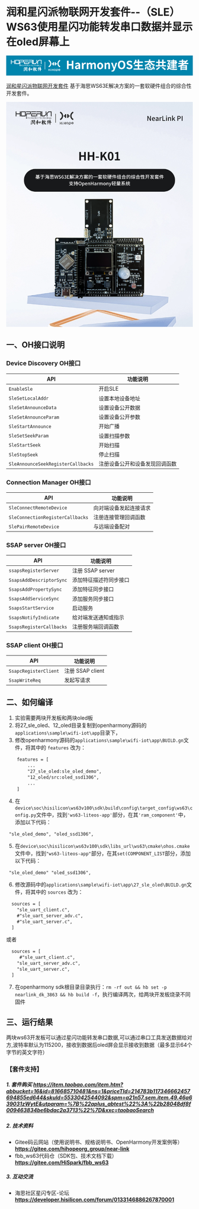 # 润和星闪派物联网开发套件--（SLE）WS63使用星闪功能转发串口数据并显示在oled屏幕上

![hihope_illustration](../../Image/hihope_illustration.png)

[润和星闪派物联网开发套件](https://item.taobao.com/item.htm?abbucket=16&id=816685710481&ns=1&priceTId=214783b117346662457694855ed644&skuId=5533042544092&spm=a21n57.sem.item.49.46a639031zWytE&utparam=%7B%22aplus_abtest%22%3A%22b28048df8f009463834be6bdac2a3713%22%7D&xxc=taobaoSearch) 基于海思WS63E解决方案的一套软硬件组合的综合性开发套件。

![wifi_iot](../../Image/HH-K01.png)

## 一、OH接口说明

### Device Discovery OH接口

| API                                                          | 功能说明                                |
| ------------------------------------------------------------ | --------------------------------------- |
| `EnableSle`                                                  | 开启SLE |
| `SleSetLocalAddr`                                            | 设置本地设备地址 |
| `SleSetAnnounceData`                                         | 设置设备公开数据 |                                 
| `SleSetAnnounceParam`                                        | 设置设备公开参数 |
| `SleStartAnnounce`                                           | 开始广播 |
| `SleSetSeekParam`                                            | 设置扫描参数 |
| `SleStartSeek`                                               | 开始扫描 |
| `SleStopSeek`                                                | 停止扫描 |
| `SleAnnounceSeekRegisterCallbacks`                           | 注册设备公开和设备发现回调函数 |

### Connection Manager OH接口

| API                                                          | 功能说明               |
| ------------------------------------------------------------ | -----------------------|
| `SleConnectRemoteDevice`                                     | 向对端设备发起连接请求 |
| `SleConnectionRegisterCallbacks`                             | 注册连接管理回调函数 |
| `SlePairRemoteDevice`                                        | 与远端设备配对 |

### SSAP server OH接口

| API                                                          | 功能说明             |
| ------------------------------------------------------------ | -------------------- |
| `ssapsRegisterServer`                                        | 注册 SSAP server |
| `SsapsAddDescriptorSync`                                     | 添加特征描述符同步接口 |
| `SsapsAddPropertySync`                                       | 添加特征同步接口 |
| `SsapsAddServiceSync`                                        | 添加服务同步接口 |
| `SsapsStartService`                                          | 启动服务 |
| `SsapsNotifyIndicate`                                        | 给对端发送通知或指示 |
| `SsapsRegisterCallbacks`                                     | 注册服务端回调函数 |

### SSAP client OH接口

| API                                                          | 功能说明             |
| ------------------------------------------------------------ | -------------------- |
| `SsapcRegisterClient`                                        | 注册 SSAP client |
| `SsapWriteReq`                                              | 发起写请求 |


## 二、如何编译

1. 实验需要两块开发板和两块oled板
2. 将27_sle_oled、12_oled目录复制到openharmony源码的`applications\sample\wifi-iot\app`目录下，
3. 修改openharmony源码的`applications\sample\wifi-iot\app\BUILD.gn`文件，将其中的 `features` 改为：

```
    features = [
        ...
        "27_sle_oled:sle_oled_demo",
        "12_oled/src:oled_ssd1306",
        ...
    ]
```
4. 在`device\soc\hisilicon\ws63v100\sdk\build\config\target_config\ws63\config.py`文件中，找到`'ws63-liteos-app'`部分，在其`'ram_component'`中，添加以下代码：
```
 "sle_oled_demo", "oled_ssd1306",
```

5. 在`device\soc\hisilicon\ws63v100\sdk\libs_url\ws63\cmake\ohos.cmake`文件中，找到`"ws63-liteos-app"`部分，在其`set(COMPONENT_LIST`部分，添加以下代码：
```
 "sle_oled_demo" "oled_ssd1306",
```
6. 修改源码中的`applications\sample\wifi-iot\app\27_sle_oled\BUILD.gn`文件，将其中的 `sources` 改为：

```
  sources = [ 
    "sle_uart_client.c",
    #"sle_uart_server_adv.c",
    #"sle_uart_server.c",
  ]
```
或者
```
  sources = [ 
     #"sle_uart_client.c",
    "sle_uart_server_adv.c",
    "sle_uart_server.c",
  ]
```

7. 在openharmony sdk根目录目录执行：`rm -rf out && hb set -p nearlink_dk_3863 && hb build -f`，执行编译两次，给两块开发板烧录不同固件


## 三、运行结果
两块ws63开发板可以通过星闪功能转发串口数据,可以通过串口工具发送数据给对方,波特率默认为115200，接收到数据后oled屏会显示接收到数据（最多显示64个字节的英文字符）

### 【套件支持】

##### 1. 套件购买  https://item.taobao.com/item.htm?abbucket=16&id=816685710481&ns=1&priceTId=214783b117346662457694855ed644&skuId=5533042544092&spm=a21n57.sem.item.49.46a639031zWytE&utparam=%7B%22aplus_abtest%22%3A%22b28048df8f009463834be6bdac2a3713%22%7D&xxc=taobaoSearch

##### 2. 技术资料

- Gitee码云网站（使用说明书、规格说明书、OpenHarmony开发案例等） **https://gitee.com/hihopeorg_group/near-link**
- fbb_ws63代码仓（SDK包、技术文档下载）**https://gitee.com/HiSpark/fbb_ws63**

##### 3. 互动交流
- 海思社区星闪专区-论坛 **https://developer.hisilicon.com/forum/0133146886267870001**